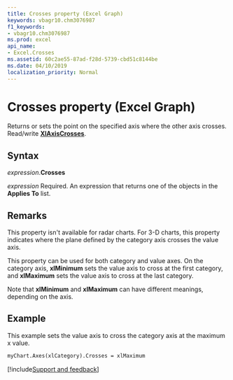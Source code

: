 ```yaml
---
title: Crosses property (Excel Graph)
keywords: vbagr10.chm3076987
f1_keywords:
- vbagr10.chm3076987
ms.prod: excel
api_name:
- Excel.Crosses
ms.assetid: 60c2ae55-87ad-f28d-5739-cbd51c8144be
ms.date: 04/10/2019
localization_priority: Normal
---
```



# Crosses property (Excel Graph)

Returns or sets the point on the specified axis where the other axis crosses. Read/write **[XlAxisCrosses](excel.xlaxiscrosses.md)**.

## Syntax

_expression_.**Crosses**

_expression_ Required. An expression that returns one of the objects in the **Applies To** list.

## Remarks

This property isn't available for radar charts. For 3-D charts, this property indicates where the plane defined by the category axis crosses the value axis.

This property can be used for both category and value axes. On the category axis, **xlMinimum** sets the value axis to cross at the first category, and **xlMaximum** sets the value axis to cross at the last category.

Note that **xlMinimum** and **xlMaximum** can have different meanings, depending on the axis.


## Example

This example sets the value axis to cross the category axis at the maximum x value.

```vb
myChart.Axes(xlCategory).Crosses = xlMaximum
```

[!include[Support and feedback](~/includes/feedback-boilerplate.md)]